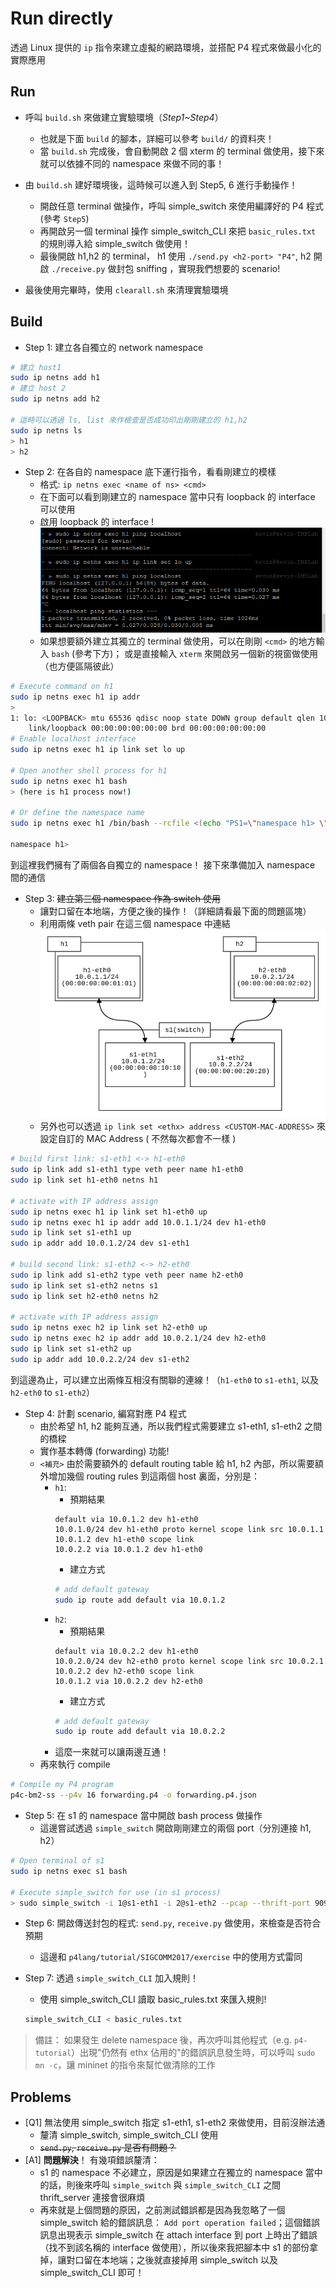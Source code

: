# Run directly

透過 Linux 提供的 `ip` 指令來建立虛擬的網路環境，並搭配 P4 程式來做最小化的實際應用

## Run

* 呼叫 `build.sh` 來做建立實驗環境（*Step1~Step4*）
    * 也就是下面 `build` 的腳本，詳細可以參考 `build/` 的資料夾！
    * 當 `build.sh` 完成後，會自動開啟 2 個 xterm 的 terminal 做使用，接下來就可以依據不同的 namespace 來做不同的事！
* 由 `build.sh` 建好環境後，這時候可以進入到 Step5, 6 進行手動操作！
    * 開啟任意 terminal 做操作，呼叫 simple_switch 來使用編譯好的 P4 程式 (參考 `Step5`)
    * 再開啟另一個 terminal 操作 simple_switch_CLI 來把 `basic_rules.txt` 的規則導入給 simple_switch 做使用！
    * 最後開啟 h1,h2 的 terminal， h1 使用 `./send.py <h2-port> "P4"`, h2 開啟 `./receive.py` 做封包 sniffing ，實現我們想要的 scenario!

* 最後使用完畢時，使用 `clearall.sh` 來清理實驗環境

## Build 

* Step 1: 建立各自獨立的 network namespace 

```bash
# 建立 host1
sudo ip netns add h1
# 建立 host 2
sudo ip netns add h2

# 這時可以透過 ls, list 來作檢查是否成功印出剛剛建立的 h1,h2
sudo ip netns ls
> h1
> h2
```

* Step 2: 在各自的 namespace 底下運行指令，看看剛建立的模樣
    * 格式: `ip netns exec <name of ns> <cmd>`
    * 在下面可以看到剛建立的 namespace 當中只有 loopback 的 interface 可以使用
    * 啟用 loopback 的 interface !
        ![](../../Resource/screenshot/netns_lo_ping.PNG)
    * 如果想要額外建立其獨立的 terminal 做使用，可以在剛剛 `<cmd>` 的地方輸入 `bash` (參考下方)； 或是直接輸入 `xterm` 來開啟另一個新的視窗做使用（也方便區隔彼此）
```bash
# Execute command on h1
sudo ip netns exec h1 ip addr
> 
1: lo: <LOOPBACK> mtu 65536 qdisc noop state DOWN group default qlen 1000
    link/loopback 00:00:00:00:00:00 brd 00:00:00:00:00:00
# Enable localhost interface
sudo ip netns exec h1 ip link set lo up

# Open another shell process for h1
sudo ip netns exec h1 bash
> (here is h1 process now!)

# Or define the namespace name 
sudo ip netns exec h1 /bin/bash --rcfile <(echo "PS1=\"namespace h1> \"")

namespace h1>
```

到這裡我們擁有了兩個各自獨立的 namespace！ 接下來準備加入 namespace 間的通信

* Step 3: ~~建立第三個 namespace 作為 switch 使用~~
    * 讓對口留在本地端，方便之後的操作！（詳細請看最下面的問題區塊）
    * 利用兩條 veth pair 在這三個 namespace 中連結
    ![](../../Resource/gliffy/run_directly_scenario.png)
    * 另外也可以透過 `ip link set <ethx> address <CUSTOM-MAC-ADDRESS>` 來設定自訂的 MAC Address ( 不然每次都會不一樣 )
```bash
# build first link: s1-eth1 <-> h1-eth0
sudo ip link add s1-eth1 type veth peer name h1-eth0
sudo ip link set h1-eth0 netns h1

# activate with IP address assign
sudo ip netns exec h1 ip link set h1-eth0 up
sudo ip netns exec h1 ip addr add 10.0.1.1/24 dev h1-eth0
sudo ip link set s1-eth1 up
sudo ip addr add 10.0.1.2/24 dev s1-eth1

# build second link: s1-eth2 <-> h2-eth0
sudo ip link add s1-eth2 type veth peer name h2-eth0
sudo ip link set s1-eth2 netns s1
sudo ip link set h2-eth0 netns h2

# activate with IP address assign
sudo ip netns exec h2 ip link set h2-eth0 up
sudo ip netns exec h2 ip addr add 10.0.2.1/24 dev h2-eth0
sudo ip link set s1-eth2 up
sudo ip addr add 10.0.2.2/24 dev s1-eth2
```

到這邊為止，可以建立出兩條互相沒有關聯的連線！（`h1-eth0` to `s1-eth1`, 以及 `h2-eth0` to `s1-eth2`）

* Step 4: 計劃 scenario, 編寫對應 P4 程式
    * 由於希望 h1, h2 能夠互通，所以我們程式需要建立 s1-eth1, s1-eth2 之間的橋樑
    * 實作基本轉傳 (forwarding) 功能!
    * `<補充>` 由於需要額外的 default routing table 給 h1, h2 內部，所以需要額外增加幾個 routing rules 到這兩個 host 裏面，分別是：
        * `h1`:
            * 預期結果
            ```
            default via 10.0.1.2 dev h1-eth0
            10.0.1.0/24 dev h1-eth0 proto kernel scope link src 10.0.1.1
            10.0.1.2 dev h1-eth0 scope link
            10.0.2.2 via 10.0.1.2 dev h1-eth0
            ```
            * 建立方式
            ```bash
            # add default gateway
            sudo ip route add default via 10.0.1.2
            ```
        * `h2`:
            * 預期結果
            ```
            default via 10.0.2.2 dev h1-eth0
            10.0.2.0/24 dev h2-eth0 proto kernel scope link src 10.0.2.1
            10.0.2.2 dev h2-eth0 scope link
            10.0.1.2 via 10.0.2.2 dev h2-eth0
            ```
            * 建立方式
            ```bash
            # add default gateway
            sudo ip route add default via 10.0.2.2
            ```
        * 這麼一來就可以讓兩邊互通！
    * 再來執行 compile
```bash
# Compile my P4 program
p4c-bm2-ss --p4v 16 forwarding.p4 -o forwarding.p4.json
```

* Step 5: 在 s1 的 namespace 當中開啟 bash process 做操作
    * 這邊嘗試透過 `simple_switch` 開啟剛剛建立的兩個 port（分別連接 h1, h2）
```bash
# Open terminal of s1
sudo ip netns exec s1 bash

# Execute simple_switch for use (in s1 process)
> sudo simple_switch -i 1@s1-eth1 -i 2@s1-eth2 --pcap --thrift-port 9090 --nanolog ipc:///tmp/bm-0-log.ipc --device-id 0 forwarding.p4.json --log-console
```

* Step 6: 開啟傳送封包的程式: `send.py`, `receive.py` 做使用，來檢查是否符合預期
    * 這邊和 `p4lang/tutorial/SIGCOMM2017/exercise` 中的使用方式雷同

* Step 7: 透過 `simple_switch_CLI` 加入規則！
    * 使用 simple_switch_CLI 讀取 basic_rules.txt 來匯入規則!
    ```bash
    simple_switch_CLI < basic_rules.txt
    ```

> 備註：
> 如果發生 delete namespace 後，再次呼叫其他程式（e.g. `p4-tutorial`）出現"仍然有 ethx 佔用的"的錯誤訊息發生時，可以呼叫 `sudo mn -c`，讓 mininet 的指令來幫忙做清除的工作

## Problems

* [Q1] 無法使用 simple_switch 指定 s1-eth1, s1-eth2 來做使用，目前沒辦法通
    * 釐清 simple_switch, simple_switch_CLI 使用
    * ~~`send.py`, `receive.py` 是否有問題？~~
* [A1] **問題解決**！ 有幾項錯誤釐清：
    * s1 的 namespace 不必建立，原因是如果建立在獨立的 namespace 當中的話，則後來呼叫 `simple_switch` 與 `simple_switch_CLI` 之間 thrift_server 連接會很麻煩
    * 再來就是上個問題的原因，之前測試錯誤都是因為我忽略了一個 simple_switch 給的錯誤訊息： `Add port operation failed`；這個錯誤訊息出現表示 simple_switch 在 attach interface 到 port 上時出了錯誤（找不到該名稱的 interface 做使用），所以後來我把腳本中 s1 的部份拿掉，讓對口留在本地端；之後就直接掉用 simple_switch 以及 simple_switch_CLI 即可！